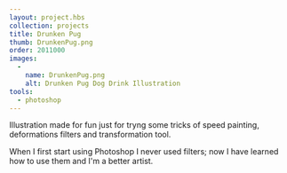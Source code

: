 ```yaml
---
layout: project.hbs
collection: projects
title: Drunken Pug
thumb: DrunkenPug.png
order: 2011000
images:
  -
    name: DrunkenPug.png
    alt: Drunken Pug Dog Drink Illustration
tools:
  - photoshop
---
```


Illustration made for fun just for tryng some tricks of speed painting, deformations filters and transformation tool.

When I first start using Photoshop I never used filters; now I have learned how to use them and I'm a better artist.
